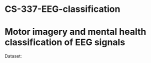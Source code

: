 # CS-337-EEG-classification
# Motor imagery and mental health classification of EEG signals
Dataset:

